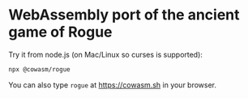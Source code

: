 # WebAssembly port of the ancient game of Rogue

Try it from node.js (on Mac/Linux so curses is supported):

```sh
npx @cowasm/rogue
```

You can also type `rogue` at https://cowasm.sh in your browser.

